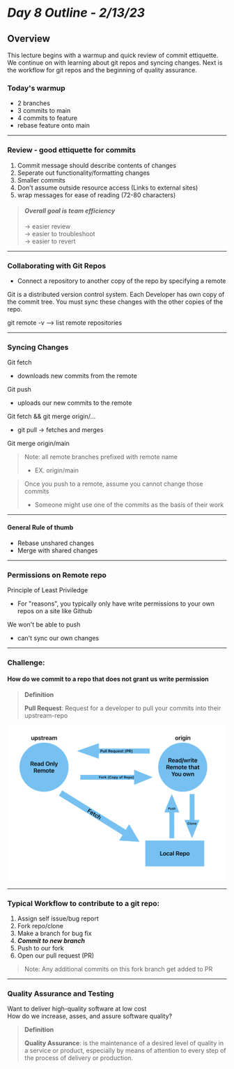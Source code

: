 # ***Day 8 Outline - 2/13/23***

## **Overview**
This lecture begins with a warmup and quick review of commit ettiquette. We continue on with learning about git repos and syncing changes. Next is the workflow for git repos and the beginning of quality assurance.

### **Today's warmup**
- 2 branches
- 3 commits to main
- 4 commits to feature
- rebase feature onto main

---

### **Review - good ettiquette for commits**
1. Commit message should describe contents of changes
2. Seperate out functionality/formatting changes
3. Smaller commits
4. Don't assume outside resource access (Links to external sites)
5. wrap messages for ease of reading (72-80 characters)

>#### ***Overall goal is team efficiency***
>-> easier review  
>-> easier to troubleshoot  
>-> easier to revert  

---

### **Collaborating with Git Repos**
- Connect a repository to another copy of the repo by specifying a remote

Git is a distributed version control system. 
Each Developer has own copy of the commit tree. 
You must sync these changes with the other copies of the repo.

git remote -v --> list remote repositories

---

### **Syncing Changes**
Git fetch   
- downloads new commits from the remote  

Git push  
- uploads our new commits to the remote  

Git fetch && git merge origin/...
- git pull -> fetches and merges    

Git merge origin/main

>Note: all remote branches prefixed with remote name  
>- EX. origin/main

>Once you push to a remote, assume you cannot change those commits
>- Someone might use one of the commits as the basis of their work

---

#### **General Rule of thumb**
- Rebase unshared changes
- Merge with shared changes

---

### **Permissions on Remote repo**
Principle of Least Priviledge
- For "reasons", you typically only have write permissions 
to your own repos on a site like Github

We won't be able to push  
- can't sync our own changes

---

### **Challenge:** 
#### **How do we commit to a repo that does not grant us write permission**
> **Definition**
>
>**Pull Request**: Request for a developer to pull your commits into their upstream-repo

![image](Day_8_flowchart.png)

---

### **Typical Workflow to contribute to a git repo:**
1. Assign self issue/bug report
2. Fork repo/clone
3. Make a branch for bug fix
4. ***Commit to new branch***
5. Push to our fork
6. Open our pull request (PR)
> Note: Any additional commits on this fork branch get added to PR

---

### **Quality Assurance and Testing**
Want to deliver high-quality software at low cost  
How do we increase, asses, and assure software quality?

> **Definition**
>
>**Quality Assurance**: is the maintenance of a desired level of 
>quality in a service or product, especially by means 
>of attention to every step of the process of 
>delivery or production.

